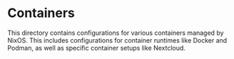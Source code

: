 # Containers

This directory contains configurations for various containers managed by NixOS. This includes configurations for container runtimes like Docker and Podman, as well as specific container setups like Nextcloud.
